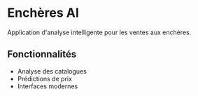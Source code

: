 # Enchères AI

Application d'analyse intelligente pour les ventes aux enchères.

## Fonctionnalités

- Analyse des catalogues
- Prédictions de prix
- Interfaces modernes
